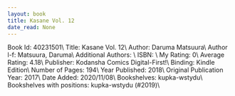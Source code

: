 ```yaml
---
layout: book
title: Kasane Vol. 12
date_read: None
---
```


Book Id: 40231501\ 
Title: Kasane Vol. 12\ 
Author: Daruma Matsuura\ 
Author l-f: Matsuura, Daruma\ 
Additional Authors: \ 
ISBN: \ 
My Rating: 0\ 
Average Rating: 4.18\ 
Publisher: Kodansha Comics Digital-First!\ 
Binding: Kindle Edition\ 
Number of Pages: 194\ 
Year Published: 2018\ 
Original Publication Year: 2017\ 
Date Added: 2020/11/08\ 
Bookshelves: kupka-wstydu\ 
Bookshelves with positions: kupka-wstydu (#2019)\ 

